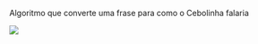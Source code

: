 Algoritmo que converte uma frase para como o Cebolinha falaria
<div>
  <img src="https://user-images.githubusercontent.com/109366419/198106697-6ced2830-ce78-46c8-a931-d991dd1082bf.png">
 </div>

